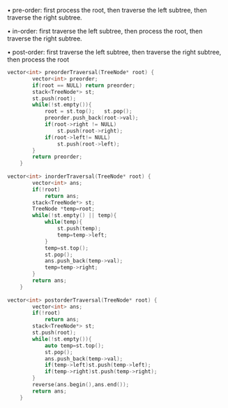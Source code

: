 • pre-order: first process the root, then traverse the left subtree, then
traverse the right subtree.

• in-order: first traverse the left subtree, then process the root, then traverse
the right subtree.

• post-order: first traverse the left subtree, then traverse the right subtree,
then process the root
```cpp
vector<int> preorderTraversal(TreeNode* root) {
        vector<int> preorder;
        if(root == NULL) return preorder; 
        stack<TreeNode*> st; 
        st.push(root);
        while(!st.empty()){
            root = st.top();   st.pop(); 
            preorder.push_back(root->val); 
            if(root->right != NULL)
                st.push(root->right);
            if(root->left!= NULL)
                st.push(root->left);
        }
        return preorder; 
    }
    
vector<int> inorderTraversal(TreeNode* root) {
        vector<int> ans;
        if(!root)
            return ans;
        stack<TreeNode*> st;
        TreeNode *temp=root;
        while(!st.empty() || temp){
            while(temp){
                st.push(temp);
                temp=temp->left;
            }
            temp=st.top();
            st.pop();
            ans.push_back(temp->val);
            temp=temp->right;
        }
        return ans;
    }
    
vector<int> postorderTraversal(TreeNode* root) {
        vector<int> ans;
        if(!root)
            return ans;
        stack<TreeNode*> st;
        st.push(root);
        while(!st.empty()){
            auto temp=st.top();
            st.pop();
            ans.push_back(temp->val);
            if(temp->left)st.push(temp->left);
            if(temp->right)st.push(temp->right);
        }
        reverse(ans.begin(),ans.end());
        return ans;
    }
```
    

